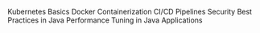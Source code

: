 Kubernetes Basics
Docker Containerization
CI/CD Pipelines
Security Best Practices in Java
Performance Tuning in Java Applications
